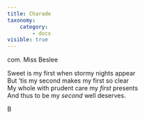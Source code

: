 ```yaml
---
title: Charade
taxonomy:
    category:
        - docs
visible: true
---
```


<div class="author">com. Miss Beslee</div>

Sweet is my first when stormy nights appear  
But ’tis my second makes my first so clear  
My whole with prudent care my *first* presents  
And thus to be my *second* well deserves.

B